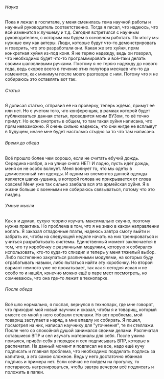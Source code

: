 ###### Наука
Пока я лежал в госпитале, у меня сменилась тема научной работы и научный руководитель соответственно. Тогда я писал, что надеюсь, что всё изменится к лучшему и т.д.
Сегодня встретился с научным руководителем, с которым мы будем в основном работать. По итогу мы нужные ему как актеры. Люди, которые будут что-то демонстрировать и говорить, что это разработали они. Какая же это хуйня, прям конкретная хуйня из-под коня. 
Я не теряю надежду, ведь он говорил, что необходимо будет что-то программировать и всё-таки делать своими шаловливыми ручками. Поэтому я не теряю надежду до нового года, ведь скорее всего в течение этих полутора месяцев что-то да изменится, как минимум после моего разговора с ним. Потому что я не собираюсь это оставлять вот так. 
###### Статья
Я дописал статью, отправил её на проверку, теперь ждёмс, примут её или нет. Но с учетом того, что конференция, в рамках которой будет публиковаться данная статья, проводится моим ВУЗом, то её точно примут.
Но если смотреть в общем, то там такая хуйня написана, что прям невозможно. Я очень сильно надеюсь, что они нигде не всплывут в будущем, иначе мне будет настолько стыдно за то что там написано. 
###### Время до обеда
Всё прошло более чем хорошо, если не считать ебучий дождь. Середина ноября, а на улице снега НЕТ! И ладно, пусть идёт дождь, меня он не особо волнует. Меня волнует то, что мы одеты в демисезонный тип одежды. И одним из элементов данной одежды является шапка-ушанка, в которой голова не прикрывается от слова совсем! Меня уже так сильно заебала вся эта армейская хуйня. Я в жизни больше с военными не собираюсь связываться, потому что это пиздец.
###### Умные мысли
Как я и думал, сухую теорию изучать максимально скучно, поэтому нужна практика. Но проблема в том, что я не знаю в каком направлении копать. Я заказал отладочные платы, надеюсь завтра смогу выйти и забрать их, чтобы на следующей неделе начать на них тренироваться и учиться разрабатывать системы. Единственный момент заключается в том, что ту коробочку с различными модулями, которую я собирался использовать, кто-то куда-то спиздил и теперь у меня тяжелый выбор. Либо постепенно закупаться различными модулями, на которых буду отрабатывать навыки, либо пытаться найти эту коробочку. Но второй вариант немного уже не прокатывает, так как я сегодня искал и не особо то и нашёл, конечно можно ещё в паре мест посмотреть, но сомневаюсь, что она где-то лежит в технопарке. 
###### После обеда
Всё шло нормально, я поспал, вернулся в технопарк, где мне говорят, что приходил мой новый научник и сказал, чтобы я и товарищ, который вместе со мной у него собрали стеллажи. Но вот проблема, мой товарищ заступает в наряд, а мне впадлу их собирать. Я пошел, посмотрел на них, написал научнику для "уточнения", те ли стеллажи. После чего со спокойной душой занимался своими делами. Распечатал оставшиеся ВПР и сел изучать материалы для себя. После ужина помылся, привёл себя в порядок и сел подписывать ВПР, которые я распечатал. На данный момент я подписал не все, надо ещё кучу подписать и главная проблема, что необходимо подделать подпись за капитана, а это самое сложное. Ведь у него достаточно ебанная подпись и примера нет. Если сейчас не пойдем на прогулку, то постараюсь натренироваться, чтобы завтра вечером всё подписать и положить в папки.